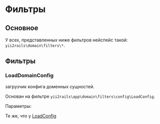 Фильтры
===

## Основное

У всех, представленных ниже фильтров нейспейс такой: `yii2rails\domain\filters\*`.

## Фильтры

### LoadDomainConfig

загрузчик конфига доменных сущностей.

Основан на фильтре `yii2rails\app\domain\filters\config\LoadConfig`.

Параметры:

Те же, что у [LoadConfig](https://github.com/yii2lab/yii2-app/blob/master/guide/ru/filter.md)
